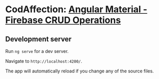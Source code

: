 # CodAffection: [Angular Material - Firebase CRUD Operations](https://www.youtube.com/watch?v=hfhlzY3U27M&list=PLcmog4OnrNmG4fzjI1h0-_D1xwcNJz0_5&index=22&t=306s)

## Development server

Run `ng serve` for a dev server.

Navigate to `http://localhost:4200/`.

The app will automatically reload if you change any of the source files.

